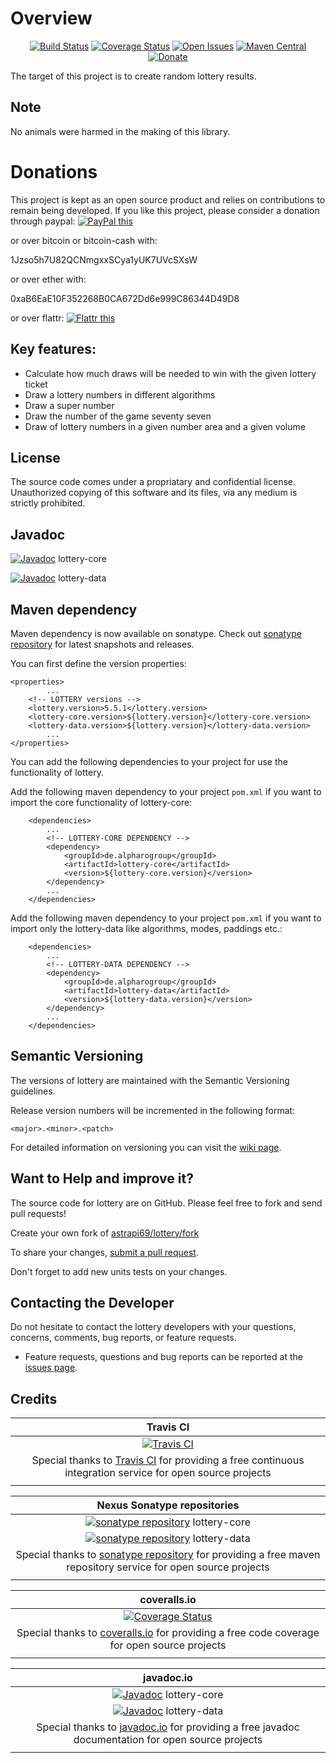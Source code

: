 # Overview

<div align="center">

[![Build Status](https://travis-ci.org/astrapi69/lottery.svg?branch=develop)](https://travis-ci.org/astrapi69/lottery)
[![Coverage Status](https://coveralls.io/repos/github/astrapi69/lottery/badge.svg?branch=develop)](https://coveralls.io/github/astrapi69/lottery?branch=master)
[![Open Issues](https://img.shields.io/github/issues/astrapi69/lottery.svg?style=flat)](https://github.com/astrapi69/lottery/issues) 
[![Maven Central](https://maven-badges.herokuapp.com/maven-central/de.alpharogroup/lottery/badge.svg)](https://maven-badges.herokuapp.com/maven-central/de.alpharogroup/lottery)
[![Donate](https://img.shields.io/badge/donate-❤-ff2244.svg)](https://www.paypal.com/cgi-bin/webscr?cmd=_s-xclick&hosted_button_id=GVBTWLRAZ7HB8)

</div>

The target of this project is to create random lottery results. 

## Note

No animals were harmed in the making of this library.

# Donations

This project is kept as an open source product and relies on contributions to remain being developed. 
If you like this project, please consider a donation through paypal: <a href="https://www.paypal.com/cgi-bin/webscr?cmd=_s-xclick&hosted_button_id=GVBTWLRAZ7HB8" target="_blank">
<img src="https://www.paypalobjects.com/en_US/GB/i/btn/btn_donateCC_LG.gif" alt="PayPal this" title="PayPal – The safer, easier way to pay online!" border="0" />
</a>

or over bitcoin or bitcoin-cash with:

1Jzso5h7U82QCNmgxxSCya1yUK7UVcSXsW

or over ether with:

0xaB6EaE10F352268B0CA672Dd6e999C86344D49D8

or over flattr: <a href="http://flattr.com/thing/4152938/astrapi69lottery-on-GitHub" target="_blank">
<img src="http://api.flattr.com/button/flattr-badge-large.png" alt="Flattr this" title="Flattr this" border="0" />
</a>

## Key features:

* Calculate how much draws will be needed to win with the given lottery ticket
* Draw a lottery numbers in different algorithms
* Draw a super number
* Draw the number of the game seventy seven
* Draw of lottery numbers in a given number area and a given volume
 
## License

The source code comes under a propriatary and confidential license. Unauthorized copying of this software and its files, via any medium is strictly prohibited.

## Javadoc

[![Javadoc](http://www.javadoc.io/badge/de.alpharogroup/lottery-core.svg)](http://www.javadoc.io/doc/de.alpharogroup/lottery-core) lottery-core

[![Javadoc](http://www.javadoc.io/badge/de.alpharogroup/lottery-data.svg)](http://www.javadoc.io/doc/de.alpharogroup/lottery-data) lottery-data

## Maven dependency

Maven dependency is now available on sonatype.
Check out [sonatype repository](https://oss.sonatype.org/index.html#nexus-search;quick~lottery) for latest snapshots and releases.

You can first define the version properties:

	<properties>
			...
		<!-- LOTTERY versions -->
		<lottery.version>5.5.1</lottery.version>
		<lottery-core.version>${lottery.version}</lottery-core.version>
		<lottery-data.version>${lottery.version}</lottery-data.version>
			...
	</properties>
	
You can add the following dependencies to your project for use the functionality of lottery.

Add the following maven dependency to your project `pom.xml` if you want to import the core functionality of lottery-core:

		<dependencies>
			...
			<!-- LOTTERY-CORE DEPENDENCY -->
			<dependency>
				<groupId>de.alpharogroup</groupId>
				<artifactId>lottery-core</artifactId>
				<version>${lottery-core.version}</version>
			</dependency>
			...
		</dependencies>

Add the following maven dependency to your project `pom.xml` if you want to import only the lottery-data like algorithms, modes, paddings etc.:

		<dependencies>
			...
			<!-- LOTTERY-DATA DEPENDENCY -->
			<dependency>
				<groupId>de.alpharogroup</groupId>
				<artifactId>lottery-data</artifactId>
				<version>${lottery-data.version}</version>
			</dependency>
			...
		</dependencies>

## Semantic Versioning

The versions of lottery are maintained with the Semantic Versioning guidelines.

Release version numbers will be incremented in the following format:

`<major>.<minor>.<patch>`

For detailed information on versioning you can visit the [wiki page](https://github.com/lightblueseas/mvn-parent-projects/wiki/Semantic-Versioning).

## Want to Help and improve it? ###

The source code for lottery are on GitHub. Please feel free to fork and send pull requests!

Create your own fork of [astrapi69/lottery/fork](https://github.com/astrapi69/lottery/fork)

To share your changes, [submit a pull request](https://github.com/astrapi69/lottery/pull/new/develop).

Don't forget to add new units tests on your changes.

## Contacting the Developer

Do not hesitate to contact the lottery developers with your questions, concerns, comments, bug reports, or feature requests.
- Feature requests, questions and bug reports can be reported at the [issues page](https://github.com/astrapi69/lottery/issues).


## Credits

|**Travis CI**|
|     :---:      |
|[![Travis CI](https://travis-ci.com/images/logos/TravisCI-Full-Color.png)](https://coveralls.io/github/astrapi69/lottery?branch=master)|
|Special thanks to [Travis CI](https://travis-ci.org) for providing a free continuous integration service for open source projects|
|     <img width=1000/>     |

|**Nexus Sonatype repositories**|
|     :---:      |
|[![sonatype repository](https://img.shields.io/nexus/r/https/oss.sonatype.org/de.alpharogroup/lottery-core.svg?style=for-the-badge)](https://oss.sonatype.org/index.html#nexus-search;gav~de.alpharogroup~lottery-core~~~) lottery-core|
|[![sonatype repository](https://img.shields.io/nexus/r/https/oss.sonatype.org/de.alpharogroup/lottery-data.svg?style=for-the-badge)](https://oss.sonatype.org/index.html#nexus-search;gav~de.alpharogroup~lottery-data~~~) lottery-data|
|Special thanks to [sonatype repository](https://www.sonatype.com) for providing a free maven repository service for open source projects|
|     <img width=1000/>     |

|**coveralls.io**|
|     :---:      |
|[![Coverage Status](https://coveralls.io/repos/github/astrapi69/lottery/badge.svg?branch=develop)](https://coveralls.io/github/astrapi69/lottery?branch=master)|
|Special thanks to [coveralls.io](https://coveralls.io) for providing a free code coverage for open source projects|
|     <img width=1000/>     |

|**javadoc.io**|
|     :---:      |
|[![Javadoc](http://www.javadoc.io/badge/de.alpharogroup/lottery-core.svg)](http://www.javadoc.io/doc/de.alpharogroup/lottery-core) lottery-core|
|[![Javadoc](http://www.javadoc.io/badge/de.alpharogroup/lottery-data.svg)](http://www.javadoc.io/doc/de.alpharogroup/lottery-data) lottery-data|
|Special thanks to [javadoc.io](http://www.javadoc.io) for providing a free javadoc documentation for open source projects|
|     <img width=1000/>     |
